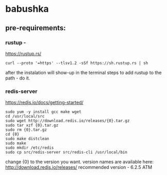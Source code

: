 # babushka

## pre-requirements:
### rustup -

https://rustup.rs/

```
curl --proto '=https' --tlsv1.2 -sSf https://sh.rustup.rs | sh
```
after the instalation will show-up in the terminal steps to add rustup to the path - do it.

### redis-server

https://redis.io/docs/getting-started/

```
sudo yum -y install gcc make wget
cd /usr/local/src
sudo wget http://download.redis.io/releases/{0}.tar.gz
sudo tar xzf {0}.tar.gz
sudo rm {0}.tar.gz
cd {0}
sudo make distclean
sudo make 
sudo mkdir /etc/redis
sudo cp src/redis-server src/redis-cli /usr/local/bin
```

change {0} to the version you want. version names are available here: http://download.redis.io/releases/
recommended version - 6.2.5 ATM
